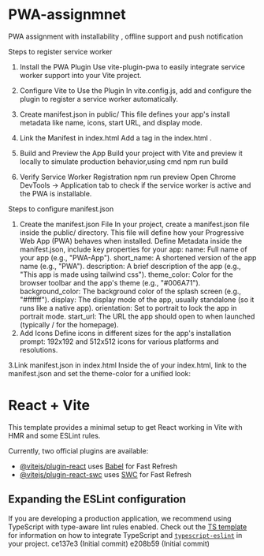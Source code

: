 # PWA-assignmnet
PWA assignment with installability , offline support and push notification


Steps to register service worker
1. Install the PWA Plugin
Use vite-plugin-pwa to easily integrate service worker support into your Vite project.

2. Configure Vite to Use the Plugin
In vite.config.js, add and configure the plugin to register a service worker automatically.

3. Create manifest.json in public/
This file defines your app's install metadata like name, icons, start URL, and display mode.

4. Link the Manifest in index.html
Add a <link rel="manifest"> tag  in the index.html <head>.

5. Build and Preview the App
Build your project with Vite and preview it locally to simulate production behavior,using cmd npm run build

6. Verify Service Worker Registration
npm run preview
Open Chrome DevTools → Application tab to check if the service worker is active and the PWA is installable.

Steps to configure manifest.json

1. Create the manifest.json File
    In your project, create a manifest.json file inside the public/ directory. This file will define how your Progressive Web App (PWA) behaves when installed.
    Define Metadata inside the manifest.json, include key properties for your app:
        name: Full name of your app (e.g., "PWA-App").
        short_name: A shortened version of the app name (e.g., "PWA").
        description: A brief description of the app (e.g., "This app is made using tailwind css").
        theme_color: Color for the browser toolbar and the app's theme (e.g., "#006A71").
        background_color: The background color of the splash screen (e.g., "#ffffff").
        display: The display mode of the app, usually standalone (so it runs like a native app).
        orientation: Set to portrait to lock the app in portrait mode.
        start_url: The URL the app should open to when launched (typically / for the homepage).
2. Add Icons
    Define icons in different sizes for the app's installation prompt:
        192x192 and 512x512 icons for various platforms and resolutions.

3.Link manifest.json in index.html
   Inside the <head> of your index.html, link to the manifest.json and set the theme-color for a unified look:
   <link rel="manifest" href="/manifest.json" />
   <meta name="theme-color" content="#006A71" />



# React + Vite

This template provides a minimal setup to get React working in Vite with HMR and some ESLint rules.

Currently, two official plugins are available:

- [@vitejs/plugin-react](https://github.com/vitejs/vite-plugin-react/blob/main/packages/plugin-react) uses [Babel](https://babeljs.io/) for Fast Refresh
- [@vitejs/plugin-react-swc](https://github.com/vitejs/vite-plugin-react/blob/main/packages/plugin-react-swc) uses [SWC](https://swc.rs/) for Fast Refresh

## Expanding the ESLint configuration

If you are developing a production application, we recommend using TypeScript with type-aware lint rules enabled. Check out the [TS template](https://github.com/vitejs/vite/tree/main/packages/create-vite/template-react-ts) for information on how to integrate TypeScript and [`typescript-eslint`](https://typescript-eslint.io) in your project.
ce137e3 (Initial commit)
e208b59 (Initial commit)
